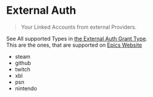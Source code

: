 # External Auth

> Your Linked Accounts from external Providers.

See All supported Types in [the External Auth Grant Type](../../Authentication/GrantTypes/external_auth.md#parameter). <br/>
This are the ones, that are supported on [Epics Website](https://www.epicgames.com/account/connections)

- steam
- github
- twitch
- xbl
- psn
- nintendo
